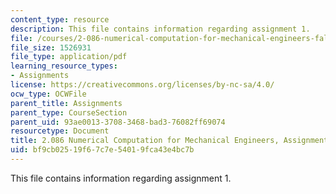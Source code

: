 ```yaml
---
content_type: resource
description: This file contains information regarding assignment 1.
file: /courses/2-086-numerical-computation-for-mechanical-engineers-fall-2014/bf9cb02519f67c7e54019fca43e4bc7b_MIT2_086F14_Assignment_1.pdf
file_size: 1526931
file_type: application/pdf
learning_resource_types:
- Assignments
license: https://creativecommons.org/licenses/by-nc-sa/4.0/
ocw_type: OCWFile
parent_title: Assignments
parent_type: CourseSection
parent_uid: 93ae0013-3708-3468-bad3-76082ff69074
resourcetype: Document
title: 2.086 Numerical Computation for Mechanical Engineers, Assignment 1
uid: bf9cb025-19f6-7c7e-5401-9fca43e4bc7b
---
```

This file contains information regarding assignment 1.